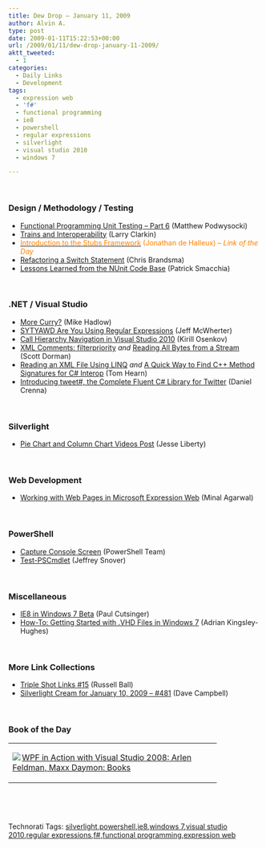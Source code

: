 ```yaml
---
title: Dew Drop – January 11, 2009
author: Alvin A.
type: post
date: 2009-01-11T15:22:53+00:00
url: /2009/01/11/dew-drop-january-11-2009/
aktt_tweeted:
  - 1
categories:
  - Daily Links
  - Development
tags:
  - expression web
  - 'f#'
  - functional programming
  - ie8
  - powershell
  - regular expressions
  - silverlight
  - visual studio 2010
  - windows 7

---
```

&#160;

### Design / Methodology / Testing

  * <a target="_blank" href="http://weblogs.asp.net/podwysocki/archive/2009/01/10/functional-programming-unit-testing-part-6.aspx">Functional Programming Unit Testing &#8211; Part 6</a> (Matthew Podwysocki)
  * <a target="_blank" href="http://eraserandcrowbar.com/2009/01/11/TrainsAndInteroperability.aspx">Trains and Interoperability</a> (Larry Clarkin)
  * <a target="_blank" href="http://blog.dotnetwiki.org/2009/01/10/IntroductionToTheStubsFramework.aspx"><font color="#ff8000">Introduction to the Stubs Framework</font></a> <font color="#ff8000">(Jonathan de Halleux)<em> – Link of the Day</em></font>
  * <a target="_blank" href="http://elegantcode.com/2009/01/10/refactoring-a-switch-statement/">Refactoring a Switch Statement</a> (Chris Brandsma)
  * <a target="_blank" href="http://codebetter.com/blogs/patricksmacchia/archive/2009/01/11/lessons-learned-from-the-nunit-code-base.aspx">Lessons Learned from the NUnit Code Base</a> (Patrick Smacchia)

&#160;

### .NET / Visual Studio

  * <a target="_blank" href="http://mikehadlow.blogspot.com/2009/01/more-curry.html">More Curry?</a> (Mike Hadlow)
  * <a target="_blank" href="http://www.mcwherter.net/wordpress/?p=230">SYTYAWD Are You Using Regular Expressions</a> (Jeff McWherter)
  * <a target="_blank" href="http://blogs.msdn.com/kirillosenkov/archive/2009/01/10/call-hierarchy-navigation-in-visual-studio-2010.aspx">Call Hierarchy Navigation in Visual Studio 2010</a> (Kirill Osenkov)
  * <a target="_blank" href="http://www.lostechies.com/blogs/sdorman/archive/2009/01/10/xml-comments-filterpriority.aspx">XML Comments: filterpriority</a>&#160;_and_&#160;<a target="_blank" href="http://www.lostechies.com/blogs/sdorman/archive/2009/01/10/reading-all-bytes-from-a-stream.aspx">Reading All Bytes from a Stream</a> (Scott Dorman)
  * <a target="_blank" href="http://www.nerdyhearn.com/blog.php?id=95">Reading an XML File Using LINQ</a>&#160;_and_&#160;<a target="_blank" href="http://www.nerdyhearn.com/blog.php?id=94">A Quick Way to Find C++ Method Signatures for C# Interop</a> (Tom Hearn)
  * <a target="_blank" href="http://dimebrain.com/2009/01/introducing-tweet-the-complete-fluent-c-library-for-twitter.html">Introducing tweet#, the Complete Fluent C# Library for Twitter</a> (Daniel Crenna)

&#160;

### Silverlight

  * <a target="_blank" href="http://silverlight.net/blogs/jesseliberty/archive/2009/01/10/pie-chart-and-column-chart-videos-post.aspx">Pie Chart and Column Chart Videos Post</a> (Jesse Liberty)

&#160;

### Web Development

  * <a target="_blank" href="http://www.dotnetcurry.com/ShowArticle.aspx?ID=59">Working with Web Pages in Microsoft Expression Web</a> (Minal Agarwal)

&#160;

### PowerShell

  * <a target="_blank" href="http://blogs.msdn.com/powershell/archive/2009/01/10/capture-console-screen.aspx">Capture Console Screen</a> (PowerShell Team)
  * <a target="_blank" href="http://blogs.msdn.com/powershell/archive/2009/01/11/test-pscmdlet.aspx">Test-PSCmdlet</a> (Jeffrey Snover)

&#160;

### Miscellaneous

  * <a target="_blank" href="http://blogs.msdn.com/ie/archive/2009/01/10/ie8-in-windows-7-beta.aspx">IE8 in Windows 7 Beta</a> (Paul Cutsinger)
  * <a target="_blank" href="http://blogs.zdnet.com/hardware/?p=3324">How-To: Getting Started with .VHD Files in Windows 7</a> (Adrian Kingsley-Hughes)

&#160;

### More Link Collections

  * <a target="_blank" href="http://www.caffeinatedcoder.com/triple-shot-links-15/">Triple Shot Links #15</a> (Russell Ball)
  * <a target="_blank" href="http://geekswithblogs.net/WynApseTechnicalMusings/archive/2009/01/10/128554.aspx">Silverlight Cream for January 10, 2009 &#8211; #481</a> (Dave Campbell)

&#160;

### Book of the Day

<div style="padding-bottom: 0px; margin: 0px; padding-left: 0px; padding-right: 0px; display: inline; float: none; padding-top: 0px" id="scid:7dc1bd33-94bd-46fd-a20b-0131235bcd47:28ef77b2-4e8d-478a-b161-42459bed5aa9" class="wlWriterEditableSmartContent">
  <table cellspacing="0" cellpadding="2" width="400" border="0" unselectable="on">
    <tr>
      <td valign="top" width="400">
        <p>
          <a title="WPF in Action with Visual Studio 2008: Arlen Feldman, Maxx Daymon: Books" href="http://www.amazon.com/exec/obidos/ASIN/1933988223/alvinashcraft-20"><img data-recalc-dims="1" decoding="async" src="https://i0.wp.com/images.amazon.com/images/P/1933988223.01.MZZZZZZZ.jpg?w=660" border="0" align="left" style="float:left" />WPF in Action with Visual Studio 2008: Arlen Feldman, Maxx Daymon: Books</a>
        </p>
      </td>
    </tr>
  </table>
</div>

&#160;

<div style="padding-bottom: 0px; margin: 0px; padding-left: 0px; padding-right: 0px; display: inline; float: none; padding-top: 0px" id="scid:C16BAC14-9A3D-4c50-9394-FBFEF7A93539:42af027c-9ef8-460d-ab51-1c82baa4eda8" class="wlWriterEditableSmartContent">
  <!--dotnetkickit-->
</div>

&#160;

<div style="padding-bottom: 0px; margin: 0px; padding-left: 0px; padding-right: 0px; display: inline; float: none; padding-top: 0px" id="scid:0767317B-992E-4b12-91E0-4F059A8CECA8:f9ad12cc-f163-4f03-8c02-50bb1b44a0e2" class="wlWriterEditableSmartContent">
  Technorati Tags: <a href="http://technorati.com/tags/silverlight" rel="tag">silverlight</a>,<a href="http://technorati.com/tags/powershell" rel="tag">powershell</a>,<a href="http://technorati.com/tags/ie8" rel="tag">ie8</a>,<a href="http://technorati.com/tags/windows+7" rel="tag">windows 7</a>,<a href="http://technorati.com/tags/visual+studio+2010" rel="tag">visual studio 2010</a>,<a href="http://technorati.com/tags/regular+expressions" rel="tag">regular expressions</a>,<a href="http://technorati.com/tags/f%23" rel="tag">f#</a>,<a href="http://technorati.com/tags/functional+programming" rel="tag">functional programming</a>,<a href="http://technorati.com/tags/expression+web" rel="tag">expression web</a>
</div>
